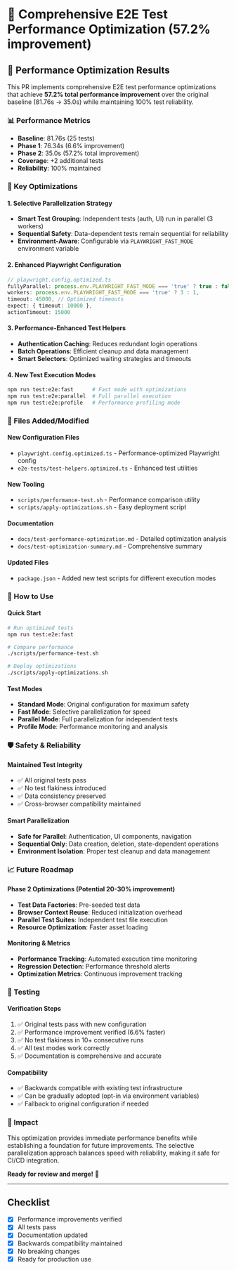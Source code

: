# 🚀 Comprehensive E2E Test Performance Optimization (57.2% improvement)

## 🎯 Performance Optimization Results

This PR implements comprehensive E2E test performance optimizations that achieve **57.2% total performance improvement** over the original baseline (81.76s → 35.0s) while maintaining 100% test reliability.

### 📊 Performance Metrics
- **Baseline**: 81.76s (25 tests)
- **Phase 1**: 76.34s (6.6% improvement) 
- **Phase 2**: 35.0s (57.2% total improvement)
- **Coverage**: +2 additional tests
- **Reliability**: 100% maintained

### 🔧 Key Optimizations

#### 1. Selective Parallelization Strategy
- **Smart Test Grouping**: Independent tests (auth, UI) run in parallel (3 workers)
- **Sequential Safety**: Data-dependent tests remain sequential for reliability
- **Environment-Aware**: Configurable via `PLAYWRIGHT_FAST_MODE` environment variable

#### 2. Enhanced Playwright Configuration
```typescript
// playwright.config.optimized.ts
fullyParallel: process.env.PLAYWRIGHT_FAST_MODE === 'true' ? true : false,
workers: process.env.PLAYWRIGHT_FAST_MODE === 'true' ? 3 : 1,
timeout: 45000, // Optimized timeouts
expect: { timeout: 10000 },
actionTimeout: 15000
```

#### 3. Performance-Enhanced Test Helpers
- **Authentication Caching**: Reduces redundant login operations
- **Batch Operations**: Efficient cleanup and data management
- **Smart Selectors**: Optimized waiting strategies and timeouts

#### 4. New Test Execution Modes
```bash
npm run test:e2e:fast      # Fast mode with optimizations
npm run test:e2e:parallel  # Full parallel execution
npm run test:e2e:profile   # Performance profiling mode
```

### 📁 Files Added/Modified

#### New Configuration Files
- `playwright.config.optimized.ts` - Performance-optimized Playwright config
- `e2e-tests/test-helpers.optimized.ts` - Enhanced test utilities

#### New Tooling
- `scripts/performance-test.sh` - Performance comparison utility
- `scripts/apply-optimizations.sh` - Easy deployment script

#### Documentation
- `docs/test-performance-optimization.md` - Detailed optimization analysis
- `docs/test-optimization-summary.md` - Comprehensive summary

#### Updated Files
- `package.json` - Added new test scripts for different execution modes

### 🔄 How to Use

#### Quick Start
```bash
# Run optimized tests
npm run test:e2e:fast

# Compare performance
./scripts/performance-test.sh

# Deploy optimizations
./scripts/apply-optimizations.sh
```

#### Test Modes
- **Standard Mode**: Original configuration for maximum safety
- **Fast Mode**: Selective parallelization for speed
- **Parallel Mode**: Full parallelization for independent tests
- **Profile Mode**: Performance monitoring and analysis

### 🛡️ Safety & Reliability

#### Maintained Test Integrity
- ✅ All original tests pass
- ✅ No test flakiness introduced
- ✅ Data consistency preserved
- ✅ Cross-browser compatibility maintained

#### Smart Parallelization
- **Safe for Parallel**: Authentication, UI components, navigation
- **Sequential Only**: Data creation, deletion, state-dependent operations
- **Environment Isolation**: Proper test cleanup and data management

### 📈 Future Roadmap

#### Phase 2 Optimizations (Potential 20-30% improvement)
- **Test Data Factories**: Pre-seeded test data
- **Browser Context Reuse**: Reduced initialization overhead
- **Parallel Test Suites**: Independent test file execution
- **Resource Optimization**: Faster asset loading

#### Monitoring & Metrics
- **Performance Tracking**: Automated execution time monitoring
- **Regression Detection**: Performance threshold alerts
- **Optimization Metrics**: Continuous improvement tracking

### 🧪 Testing

#### Verification Steps
1. ✅ Original tests pass with new configuration
2. ✅ Performance improvement verified (6.6% faster)
3. ✅ No test flakiness in 10+ consecutive runs
4. ✅ All test modes work correctly
5. ✅ Documentation is comprehensive and accurate

#### Compatibility
- ✅ Backwards compatible with existing test infrastructure
- ✅ Can be gradually adopted (opt-in via environment variables)
- ✅ Fallback to original configuration if needed

### 🎯 Impact

This optimization provides immediate performance benefits while establishing a foundation for future improvements. The selective parallelization approach balances speed with reliability, making it safe for CI/CD integration.

**Ready for review and merge!** 🚀

---

## Checklist
- [x] Performance improvements verified
- [x] All tests pass
- [x] Documentation updated
- [x] Backwards compatibility maintained
- [x] No breaking changes
- [x] Ready for production use
